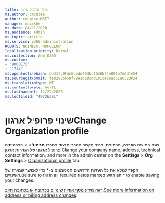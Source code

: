 ```yaml
---
title: שינוי פרופיל ארגון
ms.author: cmcatee
author: cmcatee-MSFT
manager: mnirkhe
ms.date: 04/21/2020
ms.audience: Admin
ms.topic: article
ms.service: o365-administration
ROBOTS: NOINDEX, NOFOLLOW
localization_priority: Normal
ms.collection: Adm_O365
ms.custom:
- "9000175"
- "1714"
ms.openlocfilehash: bb31fc99dc6cedd463bcf5d8bf4e00fb7d6dfd54
ms.sourcegitcommit: feb2985058f79e1c293dd191ca9ea381a6523824
ms.translationtype: MT
ms.contentlocale: he-IL
ms.lasthandoff: 12/22/2020
ms.locfileid: "49726391"
---
```

# <a name="change-organization-profile"></a><span data-ttu-id="a2683-102">שינוי פרופיל ארגון</span><span class="sxs-lookup"><span data-stu-id="a2683-102">Change Organization profile</span></span>

<span data-ttu-id="a2683-103">שנה את שם החברה, הכתובת, פרטי הקשר הטכניים ועוד במרכז **הניהול**  >    >  בכרטיסיה [פרופיל ארגוני](https://admin.microsoft.com/AdminPortal/Home#/Settings/OrganizationProfile/:/Settings/L1/OrganizationInformation) של הגדרות ארגון.</span><span class="sxs-lookup"><span data-stu-id="a2683-103">Change your company name, address, technical contact information, and more in the admin center on the **Settings** > **Org Settings** > [Organizational profile](https://admin.microsoft.com/AdminPortal/Home#/Settings/OrganizationProfile/:/Settings/L1/OrganizationInformation) tab.</span></span>

<span data-ttu-id="a2683-104">הקפד למלא את כל השדות הדרושים המסומנים ב-\* כדי לאפשר שמירה של השינויים.</span><span class="sxs-lookup"><span data-stu-id="a2683-104">Be sure to fill in all required fields marked with an \* to enable saving your changes.</span></span>

<span data-ttu-id="a2683-105">[ראה מידע נוסף אודות שינויים בכתובת או בכתובת חיוב](https://docs.microsoft.com/microsoft-365/admin/manage/change-address-contact-and-more).</span><span class="sxs-lookup"><span data-stu-id="a2683-105">[See more information on address or billing address changes](https://docs.microsoft.com/microsoft-365/admin/manage/change-address-contact-and-more).</span></span>
